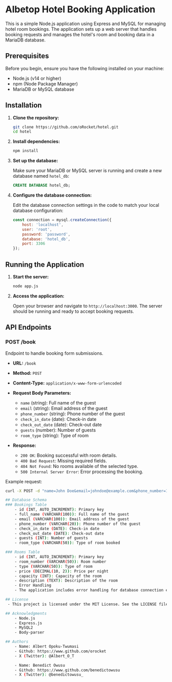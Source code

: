 # Albetop Hotel Booking Application

This is a simple Node.js application using Express and MySQL for managing hotel room bookings. The application sets up a web server that handles booking requests and manages the hotel's room and booking data in a MariaDB database.

## Prerequisites

Before you begin, ensure you have the following installed on your machine:

- Node.js (v14 or higher)
- npm (Node Package Manager)
- MariaDB or MySQL database

## Installation

1. **Clone the repository:**
    ```sh
    git clone https://github.com/oRocket/hotel.git
    cd hotel
    ```

2. **Install dependencies:**
    ```sh
    npm install
    ```

3. **Set up the database:**

    Make sure your MariaDB or MySQL server is running and create a new database named `hotel_db`:
    ```sql
    CREATE DATABASE hotel_db;
    ```

4. **Configure the database connection:**

    Edit the database connection settings in the code to match your local database configuration:
    ```javascript
    const connection = mysql.createConnection({
        host: 'localhost',
        user: 'root',
        password: 'password',
        database: 'hotel_db',
        port: 3306
    });
    ```

## Running the Application

1. **Start the server:**
    ```sh
    node app.js
    ```

2. **Access the application:**

    Open your browser and navigate to `http://localhost:3000`. The server should be running and ready to accept booking requests.

## API Endpoints

### POST /book

Endpoint to handle booking form submissions.

- **URL:** `/book`
- **Method:** `POST`
- **Content-Type:** `application/x-www-form-urlencoded`
- **Request Body Parameters:**
    - `name` (string): Full name of the guest
    - `email` (string): Email address of the guest
    - `phone_number` (string): Phone number of the guest
    - `check_in_date` (date): Check-in date
    - `check_out_date` (date): Check-out date
    - `guests` (number): Number of guests
    - `room_type` (string): Type of room

- **Response:**
    - `200 OK`: Booking successful with room details.
    - `400 Bad Request`: Missing required fields.
    - `404 Not Found`: No rooms available of the selected type.
    - `500 Internal Server Error`: Error processing the booking.

Example request:
```sh
curl -X POST -d "name=John Doe&email=johndoe@example.com&phone_number=1234567890&check_in_date=2024-07-20&check_out_date=2024-07-22&guests=2&room_type=Double Room" http://localhost:3000/book

## Database Schema
### Bookings Table
    - id (INT, AUTO_INCREMENT): Primary key
    - full_name (VARCHAR(100)): Full name of the guest
    - email (VARCHAR(100)): Email address of the guest
    - phone_number (VARCHAR(20)): Phone number of the guest
    - check_in_date (DATE): Check-in date
    - check_out_date (DATE): Check-out date
    - guests (INT): Number of guests
    - room_type (VARCHAR(50)): Type of room booked

### Rooms Table
    - id (INT, AUTO_INCREMENT): Primary key
    - room_number (VARCHAR(50)): Room number
    - type (VARCHAR(50)): Type of room
    - price (DECIMAL(10, 2)): Price per night
    - capacity (INT): Capacity of the room
    - description (TEXT): Description of the room
    - Error Handling
    - The application includes error handling for database connection errors, transaction errors, and validation errors. If the database connection is lost, it attempts to reconnect automatically.

## License
 - This project is licensed under the MIT License. See the LICENSE file for details.

## Acknowledgments
    - Node.js
    - Express.js
    - MySQL2
    - Body-parser

## Authors
    - Name: Albert Opoku-Twumasi
    - Github: https://www.github.com/orocket
    - X (Twitter): @Albert_O_T

    - Name: Benedict Owusu
    - Github: https://www.github.com/benedictowusu
    - X (Twitter): @benedictowusu_